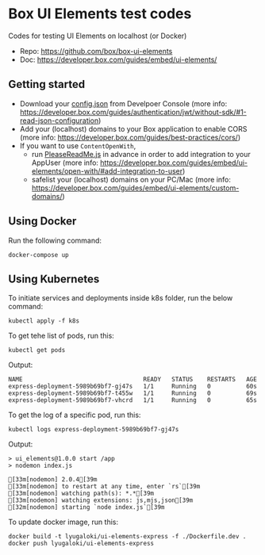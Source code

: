 # Box UI Elements test codes
Codes for testing UI Elements on localhost (or Docker)
- Repo: https://github.com/box/box-ui-elements
- Doc: https://developer.box.com/guides/embed/ui-elements/



## Getting started
- Download your [config.json](BoxJWTConfig.json.sample) from Develpoer Console (more info: https://developer.box.com/guides/authentication/jwt/without-sdk/#1-read-json-configuration)
- Add your (localhost) domains to your Box application to enable CORS (more info: https://developer.box.com/guides/best-practices/cors/)
- If you want to use `ContentOpenWith`, 
  - run [PleaseReadMe.js](PleaseReadMe.js) in advance in order to add integration to your AppUser (more info: https://developer.box.com/guides/embed/ui-elements/open-with/#add-integration-to-user)
  - safelist your (localhost) domains on your PC/Mac (more info: https://developer.box.com/guides/embed/ui-elements/custom-domains/)



## Using Docker
Run the following command:

    docker-compose up


## Using Kubernetes
To initiate services and deployments inside k8s folder, run the below command:

    kubectl apply -f k8s

To get tehe list of pods, run this:

    kubectl get pods

Output:

    NAME                                  READY   STATUS    RESTARTS   AGE
    express-deployment-5989b69bf7-gj47s   1/1     Running   0          60s
    express-deployment-5989b69bf7-t455w   1/1     Running   0          69s
    express-deployment-5989b69bf7-vhcrd   1/1     Running   0          65s

To get the log of a specific pod, run this:

    kubectl logs express-deployment-5989b69bf7-gj47s

Output:

    > ui_elements@1.0.0 start /app
    > nodemon index.js

    [33m[nodemon] 2.0.4[39m
    [33m[nodemon] to restart at any time, enter `rs`[39m
    [33m[nodemon] watching path(s): *.*[39m
    [33m[nodemon] watching extensions: js,mjs,json[39m
    [32m[nodemon] starting `node index.js`[39m


To update docker image, run this:

    docker build -t lyugaloki/ui-elements-express -f ./Dockerfile.dev .
    docker push lyugaloki/ui-elements-express